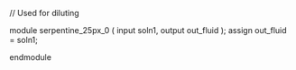 // Used for diluting

module serpentine_25px_0 (
    input soln1,
    output out_fluid
);
    assign out_fluid = soln1;

endmodule
